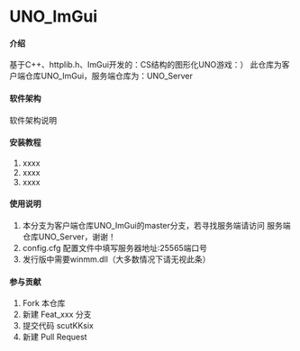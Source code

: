 # UNO_ImGui

#### 介绍
基于C++、httplib.h、ImGui开发的：CS结构的图形化UNO游戏：）
此仓库为客户端仓库UNO_ImGui，服务端仓库为：UNO_Server

#### 软件架构
软件架构说明


#### 安装教程

1.  xxxx
2.  xxxx
3.  xxxx

#### 使用说明

1.  本分支为客户端仓库UNO_ImGui的master分支，若寻找服务端请访问 服务端仓库UNO_Server，谢谢！
2.  config.cfg 配置文件中填写服务器地址:25565端口号
3.  发行版中需要winmm.dll（大多数情况下请无视此条）

#### 参与贡献

1.  Fork 本仓库
2.  新建 Feat_xxx 分支
3.  提交代码 scutKKsix
4.  新建 Pull Request

